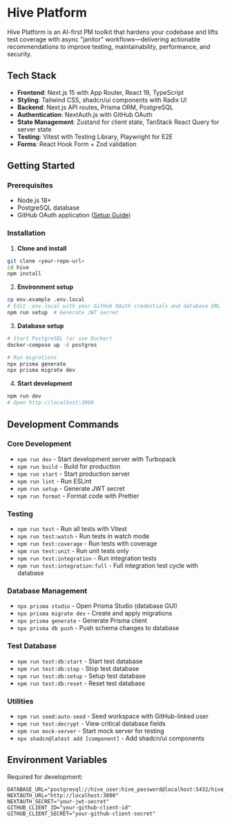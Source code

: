 # Hive Platform

Hive Platform is an AI-first PM toolkit that hardens your codebase and lifts test coverage with async "janitor" workflows—delivering actionable recommendations to improve testing, maintainability, performance, and security.

## Tech Stack

- **Frontend**: Next.js 15 with App Router, React 19, TypeScript
- **Styling**: Tailwind CSS, shadcn/ui components with Radix UI
- **Backend**: Next.js API routes, Prisma ORM, PostgreSQL
- **Authentication**: NextAuth.js with GitHub OAuth
- **State Management**: Zustand for client state, TanStack React Query for server state
- **Testing**: Vitest with Testing Library, Playwright for E2E
- **Forms**: React Hook Form + Zod validation

## Getting Started

### Prerequisites
- Node.js 18+
- PostgreSQL database  
- GitHub OAuth application ([Setup Guide](https://github.com/settings/developers))

### Installation

1. **Clone and install**
```bash
git clone <your-repo-url>
cd hive
npm install
```

2. **Environment setup**
```bash
cp env.example .env.local
# Edit .env.local with your GitHub OAuth credentials and database URL
npm run setup  # Generate JWT secret
```

3. **Database setup**
```bash
# Start PostgreSQL (or use Docker)
docker-compose up -d postgres

# Run migrations
npx prisma generate
npx prisma migrate dev
```

4. **Start development**
```bash
npm run dev
# Open http://localhost:3000
```

## Development Commands

### Core Development
- `npm run dev` - Start development server with Turbopack
- `npm run build` - Build for production  
- `npm run start` - Start production server
- `npm run lint` - Run ESLint
- `npm run setup` - Generate JWT secret
- `npm run format` - Format code with Prettier

### Testing
- `npm run test` - Run all tests with Vitest
- `npm run test:watch` - Run tests in watch mode
- `npm run test:coverage` - Run tests with coverage
- `npm run test:unit` - Run unit tests only
- `npm run test:integration` - Run integration tests
- `npm run test:integration:full` - Full integration test cycle with database

### Database Management
- `npx prisma studio` - Open Prisma Studio (database GUI)
- `npx prisma migrate dev` - Create and apply migrations
- `npx prisma generate` - Generate Prisma client
- `npx prisma db push` - Push schema changes to database

### Test Database
- `npm run test:db:start` - Start test database
- `npm run test:db:stop` - Stop test database  
- `npm run test:db:setup` - Setup test database
- `npm run test:db:reset` - Reset test database

### Utilities
- `npm run seed:auto-seed` - Seed workspace with GitHub-linked user
- `npm run test:decrypt` - View critical database fields
- `npm run mock-server` - Start mock server for testing
- `npx shadcn@latest add [component]` - Add shadcn/ui components

## Environment Variables

Required for development:
```env
DATABASE_URL="postgresql://hive_user:hive_password@localhost:5432/hive_db"
NEXTAUTH_URL="http://localhost:3000"
NEXTAUTH_SECRET="your-jwt-secret"
GITHUB_CLIENT_ID="your-github-client-id"  
GITHUB_CLIENT_SECRET="your-github-client-secret"
```

